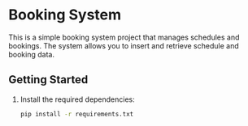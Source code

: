 # Booking System

This is a simple booking system project that manages schedules and bookings. The system allows you to insert and retrieve schedule and booking data.

## Getting Started

1. Install the required dependencies:
   ```bash
   pip install -r requirements.txt
   ```
